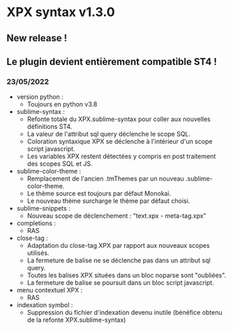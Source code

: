 # XPX syntax v1.3.0

## New release !
## Le plugin devient entièrement compatible ST4 !

### 23/05/2022
* version python :
  - Toujours en python v3.8
* sublime-syntax :
  - Refonte totale du XPX.sublime-syntax pour coller aux nouvelles définitions ST4.
  - La valeur de l'attribut sql query déclenche le scope SQL.
  - Coloration syntaxique XPX se déclenche à l'intérieur d'un scope script javascript.
  - Les variables XPX restent détectées y compris en post traitement des scopes SQL et JS.
* sublime-color-theme :
  - Remplacement de l'ancien .tmThemes par un nouveau .sublime-color-theme.
  - Le thème source est toujours par défaut Monokai.
  - Le nouveau thème surcharge le thème par défaut choisi.
* sublime-snippets :
  - Nouveau scope de déclenchement : "text.xpx - meta-tag.xpx"
* completions :
  - RAS
* close-tag :
  - Adaptation du close-tag XPX par rapport aux nouveaux scopes utilisés.
  - La fermeture de balise ne se déclenche pas dans un attribut sql query.
  - Toutes les balises XPX situées dans un bloc noparse sont "oubliées".
  - La fermeture de balise se poursuit dans un bloc script javascript.
* menu contextuel XPX :
  - RAS
* indexation symbol :
  - Suppression du fichier d'indexation devenu inutile (bénéfice obtenu de la refonte XPX.sublime-syntax)
